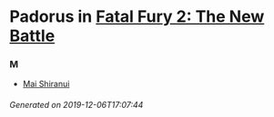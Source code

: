 # Padorus in [Fatal Fury 2: The New Battle](https://myanimelist.net/anime/1800/Fatal_Fury_2__The_New_Battle)

### M
* [Mai Shiranui](https://github.com/shadow578/Project-Padoru/blob/master/table-of-contents/characters/MaiShiranui.md)

###### Generated on 2019-12-06T17:07:44
